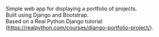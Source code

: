 Simple web app for displaying a portfolio of projects.<br/>
Built using Django and Bootstrap.<br/>
Based on a Real Python Django tutorial (https://realpython.com/courses/django-portfolio-project/).
